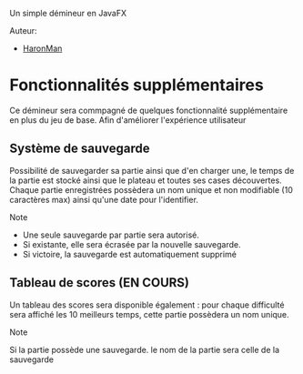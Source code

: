 Un simple démineur en JavaFX

Auteur:
 - [HaronMan](https://github.com/HaronMan)

# Fonctionnalités supplémentaires
Ce démineur sera commpagné de quelques fonctionnalité supplémentaire en plus du jeu de base. Afin d'améliorer l'expérience utilisateur
## Système de sauvegarde
Possibilité de sauvegarder sa partie ainsi que d'en charger une, le temps de la partie est stocké ainsi que le plateau et toutes ses cases découvertes.
Chaque partie enregistrées possèdera un nom unique et non modifiable (10 caractères max) ainsi qu'une date pour l'identifier.
> [!NOTE]
> - Une seule sauvegarde par partie sera autorisé.
> - Si existante, elle sera écrasée par la nouvelle sauvegarde.
> - Si victoire, la sauvegarde est automatiquement supprimé

## Tableau de scores (EN COURS)
Un tableau des scores sera disponible également : pour chaque difficulté sera affiché les 10 meilleurs temps, cette partie possèdera un nom unique.
> [!NOTE]
> Si la partie possède une sauvegarde. le nom de la partie sera celle de la sauvegarde
